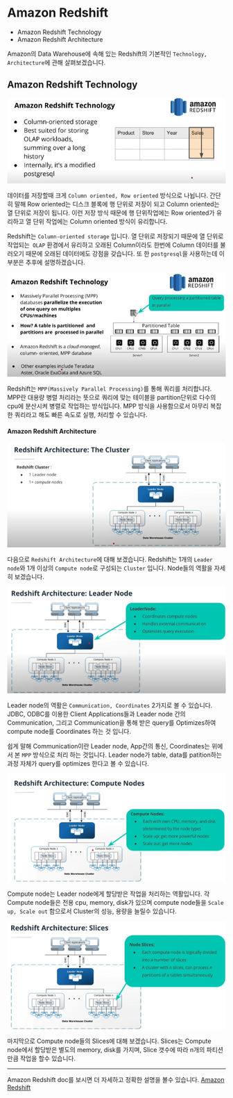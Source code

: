 # Amazon Redshift 

- Amazon Redshift Technology
- Amazon Redshift Architecture



Amazon의 Data Warehouse에 속해 있는 Redshift의 기본적인 `Technology, Architecture`에 관해 살펴보겠습니다.

## Amazon Redshift Technology

![image-20210315152515729](_image\image-20210315152515729.png)

데이터를 저장할때 크게 `Column oriented, Row oriented` 방식으로 나뉩니다. 간단히 말해 Row oriented는 디스크 블록에 행 단위로 저장이 되고 Column oriented는 열 단위로 저장이 됩니다. 이런 저장 방식 때문에 행 단위작업에는 Row oriented가 유리하고 열 단위 작업에는 Column oriented 방식이 유리합니다.

Redshift는 `Column-oriented storage` 입니다. 열 단위로 저장되기 때문에 열 단위로 작업되는` OLAP` 환경에서 유리하고 오래된 Column이라도 한번에 Column 데이터를 불러오기 때문에 오래된 데이터에도 강점을 갖습니다. 또 한 `postgresql`을 사용하는데 이 부분은  추후에 설명하겠습니다.

![image-20210315152452776](_image\image-20210315152452776.png)

Redshift는 `MPP(Massively Parallel Processing)`를 통해 쿼리를 처리합니다. MPP란 대용량 병렬 처리라는 뜻으로 쿼리에 맞는 테이블을 partition단위로 다수의 cpu에 분산시켜 병렬로 작업하는 방식입니다. MPP 방식을 사용함으로서 아무리 복잡한 쿼리라고 해도 빠른 속도로 실행, 처리할 수 있습니다.

#### Amazon Redshift Architecture

![image-20210315160406043](_image\image-20210315160406043.png)

다음으로 `Redshift Architecture`에 대해 보겠습니다. Redshift는 1개의 `Leader node`와 1개 이상의 `Compute node`로 구성되는 `Cluster` 입니다. Node들의 역활을 자세히 보겠습니다.

![image-20210315161032246](_image\image-20210315161032246.png)

Leader node의 역활은 `Communication, Coordinates` 2가지로 볼 수 있습니다.  JDBC, ODBC를 이용한 Client Applications들과 Leader node 간의 Communication,    그리고 Communication을 통해 받은 query를 Optimizes하여 compute node를 Coordinates 하는 것 입니다.  

쉽게 말해 Communication이란 Leader node, App간의 통신,  Coordinates는 위에서 본 `MPP` 방식으로 처리 하는 것입니다. Leader node가  table, data를 patition하는 과정 자체가 query를 optimizes 한다고 볼 수 있습니다.

![image-20210315162516411](_image\image-20210315162516411.png)

Compute node는 Leader node에게 할당받은 작업을 처리하는 역활입니다. 각 Compute node들은 전용 cpu, memory, disk가 있으며 compute node들을 `Scale up, Scale out` 함으로서 Cluster의 성능, 용량을 늘릴수 있습니다.

![image-20210315163329821](_image\image-20210315163329821.png)

마지막으로 Compute node들의 Slices에 대해 보겠습니다. Slices는 Compute node에서 할당받은 별도의 memory, disk를 가지며, Slice 갯수에 따라 n개의 파티션 만큼 작업을 할수 있습니다.

---

Amazon Redshift doc를 보시면 더 자세하고 정확한 설명을 볼수 있습니다.  [Amazon Redshift ](https://docs.aws.amazon.com/ko_kr/redshift/latest/dg/c_high_level_system_architecture.html)



